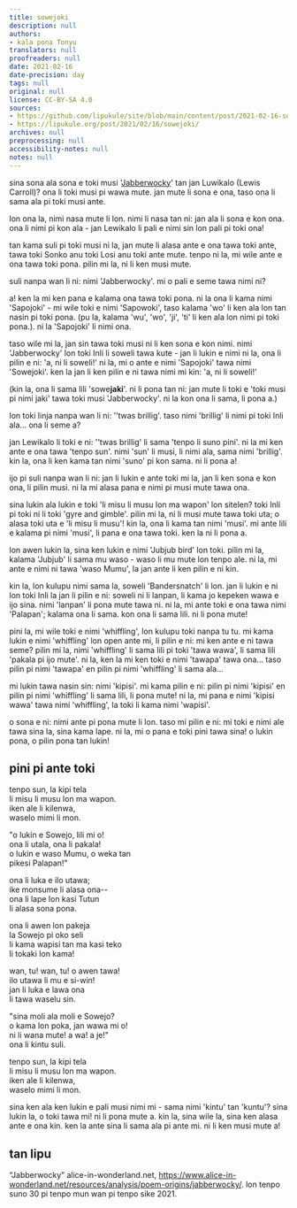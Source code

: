 ```yaml
---
title: sowejoki
description: null
authors:
- kala pona Tonyu
translators: null
proofreaders: null
date: 2021-02-16
date-precision: day
tags: null
original: null
license: CC-BY-SA 4.0
sources:
- https://github.com/lipukule/site/blob/main/content/post/2021-02-16-sowejoki.md
- https://lipukule.org/post/2021/02/16/sowejoki/
archives: null
preprocessing: null
accessibility-notes: null
notes: null
---
```


sina sona ala sona e toki musi '[Jabberwocky](https://www.poetryfoundation.org/poems/42916/jabberwocky)' tan jan Luwikalo (Lewis Carroll)? ona li toki musi pi wawa mute. jan mute li sona e ona, taso ona li sama ala pi toki musi ante.

lon ona la, nimi nasa mute li lon. nimi li nasa tan ni: jan ala li sona e kon ona. ona li nimi pi kon ala - jan Lewikalo li pali e nimi sin lon pali pi toki ona!

tan kama suli pi toki musi ni la, jan mute li alasa ante e ona tawa toki ante, tawa toki Sonko anu toki Losi anu toki ante mute. tenpo ni la, mi wile ante e ona tawa toki pona. pilin mi la, ni li ken musi mute.

suli nanpa wan li ni: nimi 'Jabberwocky'. mi o pali e seme tawa nimi ni?

a! ken la mi ken pana e kalama ona tawa toki pona. ni la ona li kama nimi 'Sapojoki' - mi wile toki e nimi 'Sapowoki', taso kalama 'wo' li ken ala lon tan nasin pi toki pona. (pu la, kalama 'wu', 'wo', 'ji', 'ti' li ken ala lon nimi pi toki pona.). ni la 'Sapojoki' li nimi ona.

taso wile mi la, jan sin tawa toki musi ni li ken sona e kon nimi. nimi 'Jabberwocky' lon toki Inli li soweli tawa kute - jan li lukin e nimi ni la, ona li pilin e ni: 'a, ni li soweli!' ni la, mi o ante e nimi 'Sapojoki' tawa nimi 'Sowejoki'. ken la jan li ken pilin e ni tawa nimi mi kin: 'a, ni li soweli!'

(kin la, ona li sama lili 'sowe**jaki**'. ni li pona tan ni: jan mute li toki e 'toki musi pi nimi jaki' tawa toki musi 'Jabberwocky'. ni la kon ona li sama, li pona a.)

lon toki linja nanpa wan li ni: '’twas brillig'. taso nimi 'brillig' li nimi pi toki Inli ala... ona li seme a?

jan Lewikalo li toki e ni: '’twas brillig' li sama 'tenpo li suno pini'. ni la mi ken ante e ona tawa 'tenpo sun'. nimi 'sun' li musi, li nimi ala, sama nimi 'brillig'. kin la, ona li ken kama tan nimi 'suno' pi kon sama. ni li pona a!

ijo pi suli nanpa wan li ni: jan li lukin e ante toki mi la, jan li ken sona e kon ona, li pilin musi. ni la mi alasa pana e nimi pi musi mute tawa ona.

sina lukin ala lukin e toki 'li misu li musu lon ma wapon' lon sitelen? toki Inli pi toki ni li toki 'gyre and gimble'. pilin mi la, ni li musi mute tawa toki uta; o alasa toki uta e 'li misu li musu'! kin la, ona li kama tan nimi 'musi'. mi ante lili e kalama pi nimi 'musi', li pana e ona tawa toki. ken la ni li pona a.

lon awen lukin la, sina ken lukin e nimi 'Jubjub bird' lon toki. pilin mi la, kalama 'Jubjub' li sama mu waso - waso li mu mute lon tenpo ale.  ni la, mi ante e nimi ni tawa 'waso Mumu', la jan ante li ken pilin e ni kin.

kin la, lon kulupu nimi sama la, soweli 'Bandersnatch' li lon. jan li lukin e ni lon toki Inli la jan li pilin e ni: soweli ni li lanpan, li kama jo kepeken wawa e ijo sina. nimi 'lanpan' li pona mute tawa ni. ni la, mi ante toki e ona tawa nimi 'Palapan'; kalama ona li sama. kon ona li sama lili. ni li pona mute!

pini la, mi wile toki e nimi 'whiffling', lon kulupu toki nanpa tu tu. mi kama lukin e nimi 'whiffling' lon open ante mi, li pilin e ni: mi ken ante e ni tawa seme? pilin mi la, nimi 'whiffling' li sama lili pi toki 'tawa wawa', li sama lili 'pakala pi ijo mute'. ni la, ken la mi ken toki e nimi 'tawapa' tawa ona... taso pilin pi nimi 'tawapa' en pilin pi nimi 'whiffling' li sama ala...

mi lukin tawa nasin sin: nimi 'kipisi'. mi kama pilin e ni: pilin pi nimi 'kipisi' en pilin pi nimi 'whiffling' li sama lili, li pona mute! ni la, mi pana e nimi 'kipisi wawa' tawa nimi 'whiffling', la toki li kama nimi 'wapisi'.

o sona e ni: nimi ante pi pona mute li lon. taso mi pilin e ni: mi toki e nimi ale tawa sina la, sina kama lape. ni la, mi o pana e toki pini tawa sina! o lukin pona, o pilin pona tan lukin!

## pini pi ante toki
tenpo sun, la kipi tela  
li misu li musu lon ma wapon.  
iken ale li kilenwa,  
waselo mimi li mon.

"o lukin e Sowejo, lili mi o!  
ona li utala, ona li pakala!  
o lukin e waso Mumu, o weka tan  
pikesi Palapan!"

ona li luka e ilo utawa;  
ike monsume li alasa ona--  
ona li lape lon kasi Tutun  
li alasa sona pona.

ona li awen lon pakeja  
la Sowejo pi oko seli  
li kama wapisi tan ma kasi teko  
li tokaki lon kama!

wan, tu! wan, tu! o awen tawa!  
ilo utawa li mu e si-win!  
jan li luka e lawa ona  
li tawa waselu sin.

"sina moli ala moli e Sowejo?  
o kama lon poka, jan wawa mi o!  
ni li wana mute! a wa! a je!"  
ona li kintu suli.

tenpo sun, la kipi tela  
li misu li musu lon ma wapon.  
iken ale li kilenwa,  
waselo mimi li mon.

sina ken ala ken lukin e pali musi nimi mi - sama nimi 'kintu' tan 'kuntu'? sina lukin la, o toki tawa mi! ni li pona mute a. kin la, sina wile la, sina ken alasa ante e ona kin. ken la ante sina li sama ala pi ante mi. ni li ken musi mute a!

## tan lipu
“Jabberwocky” alice-in-wonderland.net, https://www.alice-in-wonderland.net/resources/analysis/poem-origins/jabberwocky/. lon tenpo suno 30 pi tenpo mun wan pi tenpo sike 2021.